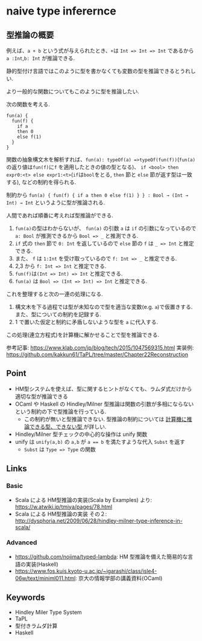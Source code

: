 # naive type inferernce

## 型推論の概要
例えば、`a + b` という式が与えられたとき、`+`は `Int => Int => Int` であるから `a :Int`,`b: Int` が推論できる.

静的型付け言語ではこのように型を書かなくても変数の型を推論できるとうれしい.

より一般的な関数についてもこのように型を推論したい.

次の関数を考える.

```
fun(a) {
  fun(f) {
    if a
    then 0
    else f(1)
  }
}
```

関数の抽象構文木を解析すれば、`fun(a): typeOf(a) =>typeOf(fun(f))`(`fun(a)`の返り値は`fun(f)`に`f` を適用したときの値の型となる)、 `if <bool> then expr0:<t> else expr1:<t>`(`if`は`bool`をとる, `then` 節と `else` 節が返す型は一致する), などの制約を得られる.


制約から `fun(a) { fun(f) { if a then 0 else f(1) } } : Bool → (Int → Int) → Int` というように型が推論される.

人間であれば順番に考えれば型推論ができる. 

1. `fun(a)`の型はわからないが、 `fun(a)` の引数 `a` は `if` の引数になっているので `a: Bool` が推測できるから `Bool => _` と推測できる. 
2. `if` 式の `then` 節で `0: Int` を返しているので `else` 節の `f` は `_ => Int` と推定できる. 
3. また、 `f` は `1:Int` を受け取っているので `f: Int => _` と推定できる. 
4.  2,3 から `f: Int => Int` と推定できる.
5.  `fun(f)`は`(Int => Int) => Int` と推定できる.
6.  `fun(a)` は `Bool => (Int => Int) => Int` と推定できる.

これを整理すると次の一連の処理になる.

1. 構文木を下る過程では型が未知なので型を適当な変数(e.g. `a`)で仮置きする. また、型についての制約を記録する.
2. 1 で置いた仮定と制約に矛盾しないような型を `a` に代入する.

この処理(連立方程式)を計算機に解かせることで型を推論できる.

参考記事: https://www.klab.com/jp/blog/tech/2015/1047569315.html
実装例: https://github.com/kakkun61/TaPL/tree/master/Chapter22Reconstruction

## Point
- HM型システムを使えば、型に関するヒントがなくても、ラムダ式だけから適切な型が推論できる
- OCaml や Haskell の Hindley/Milner 型推論は関数の引数が多相にならないという制約の下で型推論を行っている.
  - この制約が無いと型推論できない. 型推論の制約については [計算機に推論できる型、できない型
](https://www.wantedly.com/companies/wantedly/post_articles/349494)が詳しい.
- Hindley/Milner 型チェックの中心的な操作は unify 関数
- unify は `unify(a,b)` の `a,b` が `a == b` を満たすような代入 `Subst` を返す
  - `Subst` は `Type => Type` の関数


## Links
### Basic
- Scala による HM型推論の実装(Scala by Examples) より: https://w.atwiki.jp/tmiya/pages/78.html
- Scala による HM型推論の実装 その２: http://dysphoria.net/2009/06/28/hindley-milner-type-inference-in-scala/

### Advanced
- https://github.com/nojima/typed-lambda: HM 型推論を備えた簡易的な言語の実装(Haskell)
- https://www.fos.kuis.kyoto-u.ac.jp/~igarashi/class/isle4-06w/text/miniml011.html: 京大の情報学部の講義資料(OCaml)

## Keywords

- Hindley Miler Type System
- TaPL
- 型付きラムダ計算
- Haskell
